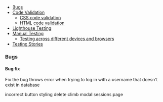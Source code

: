   
  
  * [Bugs](#bugs)
  * [Code Validation](#code-validation)
    * [CSS code validation](#css-code-validation)
    * [HTML code validation](#html-code-validation)
  * [Lighthouse Testing](#lighthouse-testing)
  * [Manual Testing](#manual-testing)
    * [Testing across different devices and browsers](#testing-across-different-devices-and-browsers)
  * [Testing Stories](#testing-stories)




### Bugs <a name="bugs"></a>

#### Bug fix

Fix the bug throws error when trying to log in with a username that doesn't exist in database

incorrect button styling delete climb modal sessions page